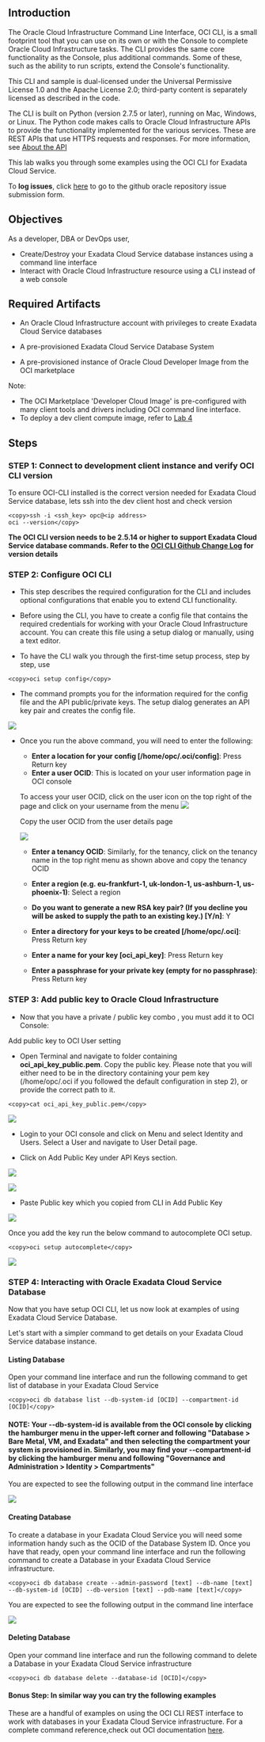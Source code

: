 ## Introduction

The Oracle Cloud Infrastructure Command Line Interface, OCI CLI, is a small footprint tool that you can use on its own or with the Console to complete Oracle Cloud Infrastructure tasks. The CLI provides the same core functionality as the Console, plus additional commands. Some of these, such as the ability to run scripts, extend the Console's functionality.

This CLI and sample is dual-licensed under the Universal Permissive License 1.0 and the Apache License 2.0; third-party content is separately licensed as described in the code.

The CLI is built on Python (version 2.7.5 or later), running on Mac, Windows, or Linux. The Python code makes calls to Oracle Cloud Infrastructure APIs to provide the functionality implemented for the various services. These are REST APIs that use HTTPS requests and responses. For more information, see [About the API](https://docs.cloud.oracle.com/iaas/Content/API/Concepts/usingapi.htm)

This lab walks you through some examples using the OCI CLI for Exadata Cloud Service.

To **log issues**, click [here](https://github.com/oracle/learning-library/issues/new) to go to the github oracle repository issue submission form.

## Objectives

As a developer, DBA or DevOps user,

- Create/Destroy your Exadata Cloud Service database instances using a command line interface
- Interact with Oracle Cloud Infrastructure resource using a CLI instead of a web console


## Required Artifacts

- An Oracle Cloud Infrastructure account with privileges to create Exadata Cloud Service databases

- A pre-provisioned Exadata Cloud Service Database System 

- A pre-provisioned instance of Oracle Cloud Developer Image from the OCI marketplace



Note: 
- The OCI Marketplace 'Developer Cloud Image' is pre-configured with many client tools and drivers including OCI command line interface.
- To deploy a dev client compute image, refer to [Lab 4](?lab=lab-4-configure-development-system-for-use)



## Steps

### **STEP 1: Connect to development client instance and verify OCI CLI version**

To ensure OCI-CLI installed is the correct version needed for Exadata Cloud Service database, lets ssh into the dev client host and check version
    
```
<copy>ssh -i <ssh_key> opc@<ip address>
oci --version</copy>
```
**The OCI CLI version needs to be 2.5.14 or higher to support Exadata Cloud Service database commands. Refer to the [OCI CLI Github Change Log](https://github.com/oracle/oci-cli/blob/master/CHANGELOG.rst#2514---2019-06-11) for version details**



### **STEP 2: Configure OCI CLI**

- This step describes the required configuration for the CLI and includes optional configurations that enable you to extend CLI functionality.

- Before using the CLI, you have to create a config file that contains the required credentials for working with your Oracle Cloud Infrastructure account. You can create this file using a setup dialog or manually, using a text editor.

- To have the CLI walk you through the first-time setup process, step by step, use

```
<copy>oci setup config</copy>
```

- The command prompts you for the information required for the config file and the API public/private keys. The setup dialog generates an API key pair and creates the config file.


![](./images/oci-cli/OCI-Setup-Config.png " ")

- Once you run the above command, you will need to enter the following:

    - **Enter a location for your config [/home/opc/.oci/config]**: Press Return key
    - **Enter a user OCID**: This is located on your user information page in OCI console

    To access your user OCID, click on the user icon on the top right of the page and click on your username from the menu
    ![](./images/oci-cli/usericon.png " ")

    Copy the user OCID from the user details page

   ![](./images/oci-cli/userOCID.png " ")

    - **Enter a tenancy OCID**: Similarly, for the tenancy, click on the tenancy name in the top right menu as shown above and copy the tenancy OCID
    
   

    - **Enter a region (e.g. eu-frankfurt-1, uk-london-1, us-ashburn-1, us-phoenix-1)**: Select a region

    - **Do you want to generate a new RSA key pair? (If you decline you will be asked to supply the path to an existing key.) [Y/n]**: Y
    - **Enter a directory for your keys to be created [/home/opc/.oci]**: Press Return key
    - **Enter a name for your key [oci_api_key]**: Press Return key
    - **Enter a passphrase for your private key (empty for no passphrase)**: Press Return key
    
### **STEP 3: Add public key to Oracle Cloud Infrastructure**

- Now that you have a private / public key combo , you must add it to OCI Console:

Add public key to OCI User setting

- Open Terminal and navigate to folder containing **oci_api_key_public.pem**. Copy the public key. Please note that you will either need to be in the directory containing your pem key (/home/opc/.oci if you followed the default configuration in step 2), or provide the correct path to it.

```
<copy>cat oci_api_key_public.pem</copy>
```

![](./images/oci-cli/OCIPublicKeycleare.png " ")

- Login to your OCI console and click on Menu and select Identity and Users. Select a User and navigate to User Detail page.

- Click on Add Public Key under API Keys section.

![](./images/oci-cli/ResourcesMenu.png " ")

![](./images/oci-cli/APIKeys.png " ")

- Paste Public key which you copied from CLI in Add Public Key

![](./images/oci-cli/AddPublicKey.png " ")


Once you add the key run the below command to autocomplete OCI setup.

```
<copy>oci setup autocomplete</copy>
```

![](./images/oci-cli/OCISetupAutocomplete.png " ")

### **STEP 4: Interacting with Oracle Exadata Cloud Service Database**

Now that you have setup OCI CLI, let us now look at examples of using Exadata Cloud Service Database. 

Let's start with a simpler command to get details on your Exadata Cloud Service database instance.

#### Listing Database

Open your command line interface and run the following command to get list of database in your Exadata Cloud Service

```
<copy>oci db database list --db-system-id [OCID] --compartment-id [OCID]</copy>
```

#### NOTE: Your --db-system-id is available from the OCI console by clicking the hamburger menu in the upper-left corner and following "Database > Bare Metal, VM, and Exadata" and then selecting the compartment your system is provisioned in. Similarly, you may find your --compartment-id by clicking the hamburger menu and following "Governance and Administration > Identity > Compartments" 

You are expected to see the following output in the command line interface

![](./images/oci-cli/GetDBOutput1.png " ")


#### Creating Database

To create a database in your Exadata Cloud Service you will need some information handy such as the OCID of the Database System ID. Once you have that ready, open your command line interface and run the following command to create a Database in your Exadata Cloud Service infrastructure. 

```
<copy>oci db database create --admin-password [text] --db-name [text] --db-system-id [OCID] --db-version [text] --pdb-name [text]</copy>
```

You are expected to see the following output in the command line interface

![](./images/oci-cli/CreateDBOutput1.png " ")



#### Deleting Database

Open your command line interface and run the following command to delete a Database in your Exadata Cloud Service infrastructure

```
<copy>oci db database delete --database-id [OCID]</copy>
```

#### Bonus Step: In similar way you can try the following examples

These are a handful of examples on using the OCI CLI REST interface to work with databases in your Exadata Cloud Service infrastructure. For a complete command reference,check out OCI documentation [here](https://docs.cloud.oracle.com/en-us/iaas/tools/oci-cli/2.9.9/oci_cli_docs/cmdref/db/database.html).
